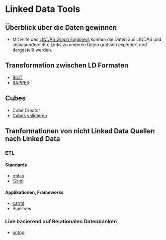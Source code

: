 # Linked Data Tools

## Überblick über die Daten gewinnen
* Mit Hilfe des [LINDAS Graph Explorers](https://ld.admin.ch/graph-explorer/) können die Daten aus LINDAS und insbesondere ihre Links zu anderen Daten grafisch exploriert und dargestellt werden.

## Transformation zwischen LD Formaten
* [RIOT](https://jena.apache.org/documentation/io/)
* [RAPPER](https://librdf.org/raptor/rapper.html)

## Cubes
* Cube Creator
* [Cubes validieren](https://cube.link/#validate-the-cube)

## Tranformationen von nicht Linked Data Quellen nach Linked Data
### ETL
#### Standards
* [rml.io](https://rml.io/)
* [r2rml](https://www.w3.org/TR/r2rml)

#### Applikationen, Frameworks
* [carml](https://github.com/carml/carml)
* Pipelines

### Live basierend auf Relationalen Datenbanken
* [ontop](https://ontop-vkg.org/)
